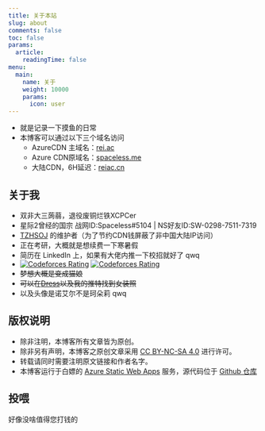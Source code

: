 ```yaml
---
title: 关于本站
slug: about
comments: false
toc: false
params:
  article:
    readingTime: false
menu:
  main:
    name: 关于
    weight: 10000
    params:
      icon: user
---
```


- 就是记录一下摸鱼的日常
- 本博客可以通过以下三个域名访问
  - AzureCDN 主域名：[rei.ac](https://rei.ac)
  - Azure CDN原域名：[spaceless.me](https://spaceless.me)
  - 大陆CDN，6H延迟：[reiac.cn](https://reiac.cn)

## 关于我

- 双非大三蒟蒻，退役废铜烂铁XCPCer
- 星际2曾经的国宗 战网ID:Spaceless#5104 | NS好友ID:SW-0298-7511-7319
- [TZHSOJ](https://tzhsoj.com) 的维护者（为了节约CDN钱屏蔽了非中国大陆IP访问）
- 正在考研，大概就是想续费一下寒暑假
- 简历在 LinkedIn 上，如果有大佬内推一下校招就好了 qwq
- [![Codeforces Rating](https://api.cubercsl.site/api/codeforces?user=ReiAC)](https://codeforces.com/profile/ReiAC) [![Codeforces Rating](https://api.cubercsl.site/api/codeforces?user=ACMagic)](https://codeforces.com/profile/ACMagic)
- ~~梦想大概是变成猫娘~~
- ~~可以在[Dress](https://github.com/komeiji-satori/Dress)以及我的推特找到女装照~~
- 以及头像是诺艾尔不是珂朵莉 qwq

## 版权说明

- 除非注明，本博客所有文章皆为原创。
- 除非另有声明，本博客之原创文章采用 [CC BY-NC-SA 4.0](https://creativecommons.org/licenses/by-nc-sa/4.0/deed.zh) 进行许可。
- 转载请同时需要注明原文链接和作者名字。
- 本博客运行于白嫖的 [Azure Static Web Apps](https://azure.microsoft.com/en-us/services/app-service/static/) 服务，源代码位于 [Github 仓库](https://github.com/ACRei/blog)

## 投喂

好像没啥值得您打钱的
